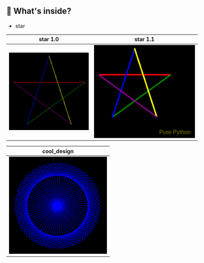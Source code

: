 ## :open_file_folder: What's inside?
- star

 | star 1.0 | star 1.1 |
 | -------- | -------- |
 | ![](Assets/star_1_0.png) | ![](Assets/star_1_1.png) |
 
| cool_design |
| ----------- |
| ![](Assets/cool_design.png) |
